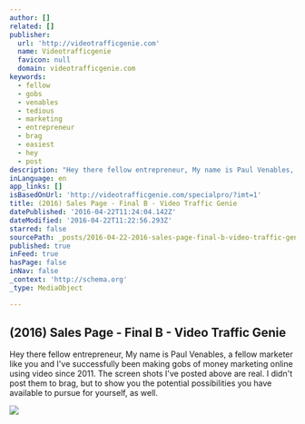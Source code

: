 ```yaml
---
author: []
related: []
publisher:
  url: 'http://videotrafficgenie.com'
  name: Videotrafficgenie
  favicon: null
  domain: videotrafficgenie.com
keywords:
  - fellow
  - gobs
  - venables
  - tedious
  - marketing
  - entrepreneur
  - brag
  - easiest
  - hey
  - post
description: "Hey there fellow entrepreneur, My name is Paul Venables, a fellow marketer like you and I've successfully been making gobs of money marketing online using video since 2011. The screen shots I've posted above are real. I didn't post them to brag, but to show you the potential possibilities you have available to pursue for yourself, as well."
inLanguage: en
app_links: []
isBasedOnUrl: 'http://videotrafficgenie.com/specialpro/?imt=1'
title: (2016) Sales Page - Final B - Video Traffic Genie
datePublished: '2016-04-22T11:24:04.142Z'
dateModified: '2016-04-22T11:22:56.293Z'
starred: false
sourcePath: _posts/2016-04-22-2016-sales-page-final-b-video-traffic-genie.md
published: true
inFeed: true
hasPage: false
inNav: false
_context: 'http://schema.org'
_type: MediaObject

---
```

<article style=""><h1>(2016) Sales Page - Final B - Video Traffic Genie</h1><p>Hey there fellow entrepreneur, My name is Paul Venables, a fellow marketer like you and I've successfully been making gobs of money marketing online using video since 2011. The screen shots I've posted above are real. I didn't post them to brag, but to show you the potential possibilities you have available to pursue for yourself, as well.</p><img src="http://zalinks.s3.amazonaws.com/vtg/traffic-stats.png" /></article>
